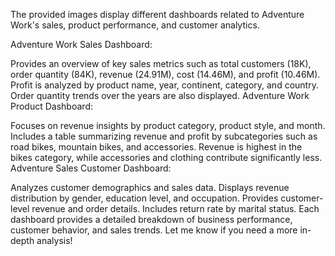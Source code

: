 The provided images display different dashboards related to Adventure Work's sales, product performance, and customer analytics.

Adventure Work Sales Dashboard:

Provides an overview of key sales metrics such as total customers (18K), order quantity (84K), revenue (24.91M), cost (14.46M), and profit (10.46M).
Profit is analyzed by product name, year, continent, category, and country.
Order quantity trends over the years are also displayed.
Adventure Work Product Dashboard:

Focuses on revenue insights by product category, product style, and month.
Includes a table summarizing revenue and profit by subcategories such as road bikes, mountain bikes, and accessories.
Revenue is highest in the bikes category, while accessories and clothing contribute significantly less.
Adventure Sales Customer Dashboard:

Analyzes customer demographics and sales data.
Displays revenue distribution by gender, education level, and occupation.
Provides customer-level revenue and order details.
Includes return rate by marital status.
Each dashboard provides a detailed breakdown of business performance, customer behavior, and sales trends. Let me know if you need a more in-depth analysis!
